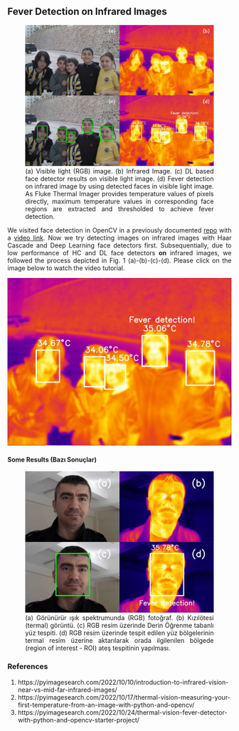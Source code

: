 <h2>Fever Detection on Infrared Images</h2>

<figure>
<img src="result/IR_00135_RGB_infrared_faces_fever.jpg" alt="fever detection on the image" width="%100" height=auto></a>
<figcaption align="justify">(a) Visible light (RGB) image. (b) Infrared Image. (c) DL based face detector results on visible light image. (d) Fever detection on infrared image by using detected faces in visible light image. As Fluke Thermal Imager provides temperature values of pixels directly, maximum temperature values in corresponding face regions are extracted and thresholded to achieve fever detection.</figcaption>
</figure>

<p align="justify">We visited face detection in OpenCV in a previously documented <a href="https://github.com/mtahakoroglu/OpenCV-face-detection" target="_blank">repo</a> with a <a href="https://www.youtube.com/watch?v=yf0bBCx3KGU" target="_blank">video link</a>. Now we try detecting images on infrared images with Haar Cascade and Deep Learning face detectors first. Subsequentially, due to low performance of HC and DL face detectors <b>on</b> infrared images, we followed the process depicted in Fig. 1 (a)-(b)-(c)-(d). Please click on the image below to watch the video tutorial.</p>

<a href="https://youtu.be/SGb-ZApMo2U" target="_blank"><img src="result/IR_00135_fever_detection.jpg" alt="fever detection on street kids' infared image" width="%100" height=auto></a>

<h4>Some Results (Bazı Sonuçlar)</h4>

<figure>
<img src="result/IR_00121_RGB_infrared_faces_fever.jpg" alt="fever detection on the image" width="%100" height=auto></a>
<figcaption align="justify">(a) Görünürür ışık spektrumunda (RGB) fotoğraf. (b) Kızılötesi (termal) görüntü. (c) RGB resim üzerinde Derin Öğrenme tabanlı yüz tespiti. (d) RGB resim üzerinde tespit edilen yüz bölgelerinin termal resim üzerine aktarılarak orada ilgilenilen bölgede (region of interest - ROI) ateş tespitinin yapılması.</figcaption>
</figure>

<h3>References</h3>
<ol>
    <li align="justify">https://pyimagesearch.com/2022/10/10/introduction-to-infrared-vision-near-vs-mid-far-infrared-images/</li>
    <li align="justify">https://pyimagesearch.com/2022/10/17/thermal-vision-measuring-your-first-temperature-from-an-image-with-python-and-opencv/</li>
    <li align="justify">https://pyimagesearch.com/2022/10/24/thermal-vision-fever-detector-with-python-and-opencv-starter-project/</li>
</ol>